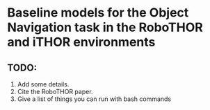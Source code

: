 # Baseline models for the Object Navigation task in the RoboTHOR and iTHOR environments

## TODO: 

1. Add some details. 
2. Cite the RoboTHOR paper.
3. Give a list of things you can run with bash commands